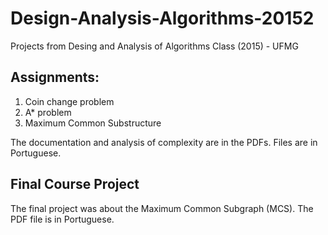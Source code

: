 # Design-Analysis-Algorithms-20152
Projects from Desing and Analysis of Algorithms Class (2015) - UFMG

## Assignments: 
1) Coin change problem 
2) A* problem
3) Maximum Common Substructure

The documentation and analysis of complexity are in the PDFs. Files are in Portuguese. 

## Final Course Project 
The final project was about the Maximum Common Subgraph (MCS). The PDF file is in Portuguese. 
